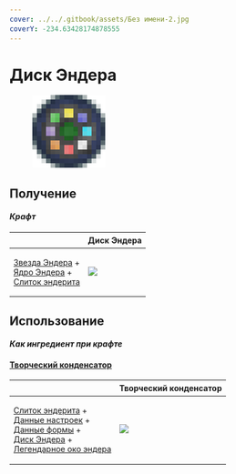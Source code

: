 ```yaml
---
cover: ../../.gitbook/assets/Без имени-2.jpg
coverY: -234.63428174878555
---
```


# Диск Эндера

<figure><img src="../../.gitbook/assets/ender_disc_128.png" alt=""><figcaption></figcaption></figure>

## Получение

#### _Крафт_

| ㅤ                                                                                                                                                  | Диск Эндера                                |
| -------------------------------------------------------------------------------------------------------------------------------------------------- | ------------------------------------------ |
| <p><a href="ender_star.md">Звезда Эндера</a> +<br><a href="ender_core.md">Ядро Эндера</a> +<br><a href="enderite_ingot.md">Слиток эндерита</a></p> | ![](../../.gitbook/assets/ender\_disc.png) |

## Использование

#### _Как ингредиент при крафте_

#### [Творческий конденсатор](creative\_capacitor.md)

| ㅤ                                                                                                                                                                                                                                                                      | Творческий конденсатор                             |
| ---------------------------------------------------------------------------------------------------------------------------------------------------------------------------------------------------------------------------------------------------------------------- | -------------------------------------------------- |
| <p><a href="enderite_ingot.md">Слиток эндерита</a> +<br><a href="settings_data.md">Данные настроек</a> +<br><a href="shape_data.md">Данные формы</a> +<br><a href="ender_disc.md">Диск Эндера</a> +<br><a href="legendary_ender_eye.md">Легендарное око эндера</a></p> | ![](../../.gitbook/assets/creative\_capacitor.png) |
